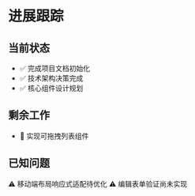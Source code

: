 # 进展跟踪

## 当前状态
- ✅ 完成项目文档初始化
- ✅ 技术架构决策完成
- ✅ 核心组件设计规划

## 剩余工作
- 🚧 实现可拖拽列表组件

## 已知问题
⚠️ 移动端布局响应式适配待优化
⚠️ 编辑表单验证尚未实现
